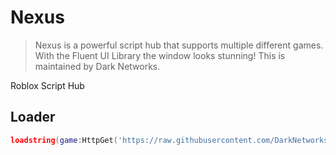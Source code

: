 # Nexus

> Nexus is a powerful script hub that supports multiple different games. With the Fluent UI Library the window looks stunning! This is maintained by Dark Networks.

Roblox Script Hub

## Loader

```lua
loadstring(game:HttpGet('https://raw.githubusercontent.com/DarkNetworks/Nexus/main/Loader.lua'))()
```